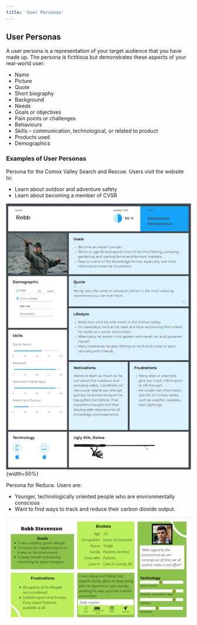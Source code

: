 ```yaml
---
title: 'User Personas'
---
```


## User Personas

A user persona is a representation of your target audience that you have made up. 
The persona is fictitious but demonstrates these aspects of your real-world user:
* Name
* Picture
* Quote
* Short biography
* Background
* Needs
* Goals or objectives
* Pain points or challenges
* Behaviours
* Skills – communication, technological, or related to product
* Products used
* Demographics


### Examples of User Personas
Persona for the Comox Valley Search and Rescue. Users visit the website to:
* Learn about outdoor and adventure safety
* Learn about becoming a member of CVSR

![User Persona Comox Valley Search and Rescue](userPersonaCVSR.png){width=50%}


Persona for Reduce. Users are:
* Younger, technologically oriented people who are environmentally conscious
* Want to find ways to track and reduce their carbon dioxide output.

![User Persona Reduce](userPersonaReduce.png)